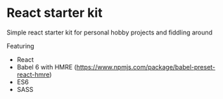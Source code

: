 # React starter kit

Simple react starter kit for personal hobby projects and fiddling around

Featuring

* React
* Babel 6 with HMRE (https://www.npmjs.com/package/babel-preset-react-hmre)
* ES6
* SASS